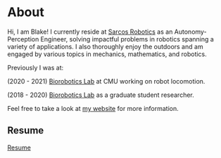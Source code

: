 # About

Hi, I am Blake! I currently reside at <a href="https://www.sarcos.com/">Sarcos Robotics</a> as an Autonomy-Perception Engineer, solving impactful problems in robotics spanning a variety of applications. I also thoroughly enjoy the outdoors and am engaged by various topics in mechanics, mathematics, and robotics. 

Previously I was at:

(2020 - 2021) <a href="[https://blakerbuchanan.github.io/viewable/Blake_Buchanan_Resume.pdf](http://biorobotics.ri.cmu.edu/index.php)" target="_blank">Biorobotics Lab</a> at CMU working on robot locomotion.

(2018 - 2020) <a href="[https://blakerbuchanan.github.io/viewable/Blake_Buchanan_Resume.pdf](http://biorobotics.ri.cmu.edu/index.php)" target="_blank">Biorobotics Lab</a> as a graduate student researcher.

Feel free to take a look at <a href="https://blakerbuchanan.github.io" target="_blank">my website</a> for more information.

## Resume
<a href="https://blakerbuchanan.github.io/viewable/Blake_Buchanan_Resume.pdf" target="_blank">Resume</a>
